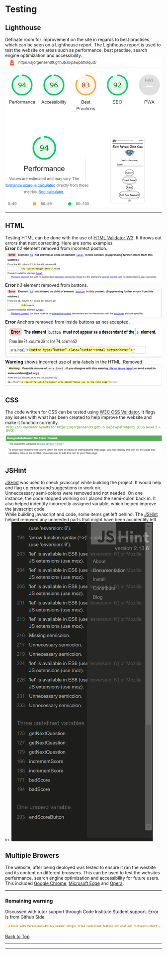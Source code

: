 # Testing

## Lighthouse
Definate room for improvement on the site in regards to best practises which can be seen on a Lighthouse report.
The Lighthouse report is used to test the website on areas such as performance, best practise, search engine optimization and accessibility.<br>
![Lighthouse report](assets/images/readme-images/Lighthouse.png)
***
## HTML
Testing HTML can be done with the use of [HTML Validator W3](https://validator.w3.org/).
It throws out errors that next correcting. Here are some examples<br>
**Error** _h2_ element removed from incorrect postion.<br>
![Error 1](assets/images/readme-images/Error1.png)<br>
**Error** _h3_ element removed from buttons.<br>
![Error 2](assets/images/readme-images/Error2.png)<br>
**Error** Anchors removed from inside buttons as not accepted.<br>
![Error 3](assets/images/readme-images/Error3.png)<br>
**Warning** shows incorrect use of aria-labels in the HTML. Removed.<br>
![Warning Errors](assets/images/readme-images/WarningErrorAL.png)<br>

## CSS
The code written for CSS can be tested using [W3C CSS Validator](https://jigsaw.w3.org/css-validator/). It flags any issues with what has been created to help improve the website and make it function correctly. <br>
![CSS Validator](assets/images/readme-images/CSS%20Test.png)<br>
## JSHint
[JSHint](https://jshint.com/) was used to check javascript while building the project. It would help and flag up errors and suggestions to work on. <br>
Unneccessary semi-colons were removed and not needed. On one instance, the code stopped working so I placed the semi-colon back in. It also helped indentify incorrectly assigned variable, which helped improve the javascript code.<br>
While building javascript and code, some items get left behind. The [JSHint](https://jshint.com/) helped removed any unneeded parts that might have been accidentily left in.
![JSHint](assets/images/readme-images/JSHint%20image.png)<br>

## Multiple Browers
The website, after being deployed was tested to ensure it ran the wesbite and its content on different broswers. This can be used to test the websites perfermance, search engine optimization and accessibility for future users.
This included [Google Chrome](https://www.google.com/chrome/bsem/download/en_uk/?brand=GEWG&ds_kid=43700066121069608&gclid=692f030e5fb0160ec1ee60b354f800c0&gclsrc=3p.ds&utm_source=bing&utm_medium=cpc&utm_campaign=1605158%20%7C%20Chrome%20Win10%20%7C%20DR%20%7C%20ESS01%20%7C%20EMEA%20%7C%20GB%20%7C%20en%20%7C%20Desk%20%7C%20SEM%20%7C%20BKWS%20-%20EXA%20%7C%20Txt&utm_term=chrome%20browser&utm_content=Desk%20%7C%20BKWS%20-%20EXA%20%7C%20Txt%20~%20Browser%20-%20NEW&gclid=692f030e5fb0160ec1ee60b354f800c0&gclsrc=3p.ds), [Microsoft Edge](https://www.microsoft.com/en-us/edge/home) and [Opera](https://www.opera.com/).
<br>
***

### Remaining warning 
Discussed with tutor support through Code Institute Student support. Error is from Github Side.

![Yellow warning](assets/images/readme-images/Yellowwarning.png)

[Back to Top](#testing)
***
***